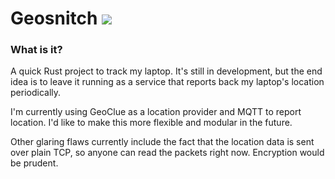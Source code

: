 # Geosnitch ![](https://travis-ci.org/Jkillelea/geosnitch.svg?branch=master)


### What is it?

A quick Rust project to track my laptop. It's still in development, but the end idea is to leave it running
as a service that reports back my laptop's location periodically.

I'm currently using GeoClue as a location provider and MQTT to report location. I'd like to make this more flexible
and modular in the future.

Other glaring flaws currently include the fact that the location data is sent over plain TCP, so anyone can read the
packets right now. Encryption would be prudent.
